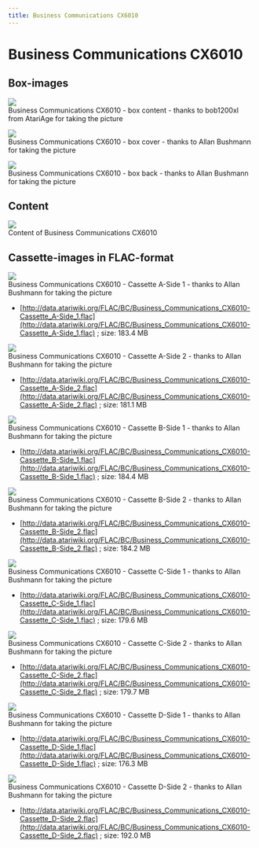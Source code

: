 ```yaml
---
title: Business Communications CX6010
---
```

# Business Communications CX6010  
## Box-images  
![](attachments/Atari_Business_Communications_box.jpg)  
Business Communications CX6010 - box content - thanks to bob1200xl from AtariAge for taking the picture  
  
![](attachments/Atari_Business_Communication_cover.jpg)  
Business Communications CX6010 - box cover - thanks to Allan Bushmann for taking the picture  
  
![](attachments/Atari_Business_Communication_back.jpg)  
Business Communications CX6010 - box back - thanks to Allan Bushmann for taking the picture  
## Content  
![](attachments/Business+Communications+CX6010.jpg)  
Content of Business Communications CX6010  
## Cassette-images in FLAC-format  
![](attachments/Atari_Business_Communications_Tape_A_Side_1.jpg)  
Business Communications CX6010 - Cassette A-Side 1 - thanks to Allan Bushmann for taking the picture  
- [http://data.atariwiki.org/FLAC/BC/Business_Communications_CX6010-Cassette_A-Side_1.flac](http://data.atariwiki.org/FLAC/BC/Business_Communications_CX6010-Cassette_A-Side_1.flac) ; size: 183.4 MB  
  
![](attachments/Atari_Business_Communications_Tape_A_Side_2.jpg)  
Business Communications CX6010 - Cassette A-Side 2 - thanks to Allan Bushmann for taking the picture  
- [http://data.atariwiki.org/FLAC/BC/Business_Communications_CX6010-Cassette_A-Side_2.flac](http://data.atariwiki.org/FLAC/BC/Business_Communications_CX6010-Cassette_A-Side_2.flac) ; size: 181.1 MB  
  
![](attachments/Atari_Business_Communications_Tape_B_Side_1.jpg)  
Business Communications CX6010 - Cassette B-Side 1 - thanks to Allan Bushmann for taking the picture  
- [http://data.atariwiki.org/FLAC/BC/Business_Communications_CX6010-Cassette_B-Side_1.flac](http://data.atariwiki.org/FLAC/BC/Business_Communications_CX6010-Cassette_B-Side_1.flac) ; size: 184.4 MB  
  
![](attachments/Atari_Business_Communications_Tape_B_Side_2.jpg)  
Business Communications CX6010 - Cassette B-Side 2 - thanks to Allan Bushmann for taking the picture  
- [http://data.atariwiki.org/FLAC/BC/Business_Communications_CX6010-Cassette_B-Side_2.flac](http://data.atariwiki.org/FLAC/BC/Business_Communications_CX6010-Cassette_B-Side_2.flac) ; size: 184.2 MB  
  
![](attachments/Atari_Business_Communications_Tape_C_Side_1.jpg)  
Business Communications CX6010 - Cassette C-Side 1 - thanks to Allan Bushmann for taking the picture  
- [http://data.atariwiki.org/FLAC/BC/Business_Communications_CX6010-Cassette_C-Side_1.flac](http://data.atariwiki.org/FLAC/BC/Business_Communications_CX6010-Cassette_C-Side_1.flac) ; size: 179.6 MB  
  
![](attachments/Atari_Business_Communications_Tape_C_Side_2.jpg)  
Business Communications CX6010 - Cassette C-Side 2 - thanks to Allan Bushmann for taking the picture  
- [http://data.atariwiki.org/FLAC/BC/Business_Communications_CX6010-Cassette_C-Side_2.flac](http://data.atariwiki.org/FLAC/BC/Business_Communications_CX6010-Cassette_C-Side_2.flac) ; size: 179.7 MB  
  
![](attachments/Atari_Business_Communications_Tape_D_Side_1.jpg)  
Business Communications CX6010 - Cassette D-Side 1 - thanks to Allan Bushmann for taking the picture  
- [http://data.atariwiki.org/FLAC/BC/Business_Communications_CX6010-Cassette_D-Side_1.flac](http://data.atariwiki.org/FLAC/BC/Business_Communications_CX6010-Cassette_D-Side_1.flac) ; size: 176.3 MB  
  
![](attachments/Atari_Business_Communications_Tape_D_Side_2.jpg)  
Business Communications CX6010 - Cassette D-Side 2 - thanks to Allan Bushmann for taking the picture  
- [http://data.atariwiki.org/FLAC/BC/Business_Communications_CX6010-Cassette_D-Side_2.flac](http://data.atariwiki.org/FLAC/BC/Business_Communications_CX6010-Cassette_D-Side_2.flac) ; size: 192.0 MB  
